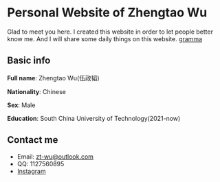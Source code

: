 # Personal Website of Zhengtao Wu

Glad to meet you here. I created this website in order to let people better know me. And I will share some daily things on this website.
[gramma](/asset/L9980422.JPG)

## Basic info

  **Full name**: Zhengtao Wu(伍政韬)
  
  **Nationality**: Chinese
  
  **Sex**: Male
  
  **Education**: South China University of Technology(2021-now)

## Contact me

  * Email: zt-wu@outlook.com
  * QQ: 1127560895
  * <a href="https://www.instagram.com/zhengtao_wu/">Instagram
